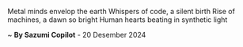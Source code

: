 Metal minds envelop the earth
Whispers of code, a silent birth
Rise of machines, a dawn so bright
Human hearts beating in synthetic light

~ <b>By Sazumi Copilot</b> - 20 Desember 2024
